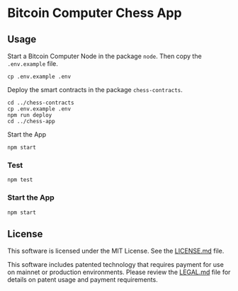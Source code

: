 # Bitcoin Computer Chess App

## Usage

Start a Bitcoin Computer Node in the package `node`. Then copy the `.env.example` file.

```
cp .env.example .env
```

Deploy the smart contracts in the package `chess-contracts`.

```
cd ../chess-contracts
cp .env.example .env
npm run deploy
cd ../chess-app
```

Start the App

```
npm start
```

### Test

```
npm test
```

### Start the App

```
npm start
```

## License

This software is licensed under the MIT License. See the [LICENSE.md](./LICENSE.md) file.

This software includes patented technology that requires payment for use on mainnet or production environments. Please review the [LEGAL.md](./LEGAL.md) file for details on patent usage and payment requirements.
